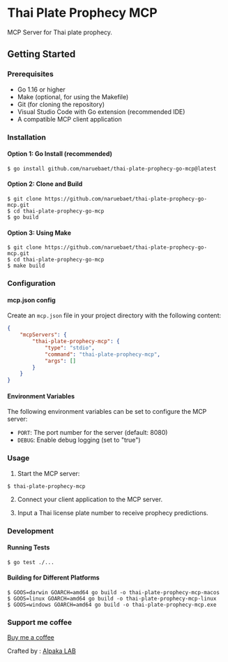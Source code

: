 # Thai Plate Prophecy MCP

MCP Server for Thai plate prophecy.

## Getting Started

### Prerequisites

- Go 1.16 or higher
- Make (optional, for using the Makefile)
- Git (for cloning the repository)
- Visual Studio Code with Go extension (recommended IDE)
- A compatible MCP client application

### Installation

#### Option 1: Go Install (recommended)

```shell
$ go install github.com/naruebaet/thai-plate-prophecy-go-mcp@latest
```

#### Option 2: Clone and Build

```shell
$ git clone https://github.com/naruebaet/thai-plate-prophecy-go-mcp.git
$ cd thai-plate-prophecy-go-mcp
$ go build
```

#### Option 3: Using Make

```shell
$ git clone https://github.com/naruebaet/thai-plate-prophecy-go-mcp.git
$ cd thai-plate-prophecy-go-mcp
$ make build
```

### Configuration

#### mcp.json config

Create an `mcp.json` file in your project directory with the following content:

```json
{
    "mcpServers": {
        "thai-plate-prophecy-mcp": {
            "type": "stdio",
            "command": "thai-plate-prophecy-mcp",
            "args": []
        }
    }
}
```

#### Environment Variables

The following environment variables can be set to configure the MCP server:

- `PORT`: The port number for the server (default: 8080)
- `DEBUG`: Enable debug logging (set to "true")

### Usage

1. Start the MCP server:
```shell
$ thai-plate-prophecy-mcp
```

2. Connect your client application to the MCP server.

3. Input a Thai license plate number to receive prophecy predictions.

### Development

#### Running Tests

```shell
$ go test ./...
```

#### Building for Different Platforms

```shell
$ GOOS=darwin GOARCH=amd64 go build -o thai-plate-prophecy-mcp-macos
$ GOOS=linux GOARCH=amd64 go build -o thai-plate-prophecy-mcp-linux
$ GOOS=windows GOARCH=amd64 go build -o thai-plate-prophecy-mcp.exe
```

### Support me coffee
[Buy me a coffee](https://www.buymeacoffee.com/alpakalab)

Crafted by : [Alpaka LAB](https://alpakalab.com)